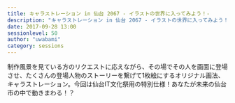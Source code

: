 ```yaml
---
title: キャラストレーション in 仙台 2067 - イラストの世界に入ってみよう！- 
description: "キャラストレーション in 仙台 2067 - イラストの世界に入ってみよう！- "
date: 2017-09-28 13:00
sessionlevel: 50
author: "uwabami"
category: sessions
---
```

制作風景を見ている方のリクエストに応えながら、その場でその人を画面に登場させ、たくさんの登場人物のストーリーを繋げて1枚絵にするオリジナル画法、キャラストレーション。今回は仙台IT文化祭用の特別仕様！あなたが未来の仙台市の中で動きまわる！？

